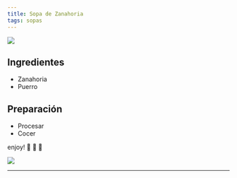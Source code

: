 ```yaml
---
title: Sopa de Zanahoria
tags: sopas
---
```

<img class="image image--md" src="https://github.com/dadapunk/recetas/blob/master/assets/images/sopaZanahoria.jpg"/>

## Ingredientes
- Zanahoria
- Puerro
  
## Preparación
- Procesar
- Cocer

enjoy! :ghost: :ghost: :ghost:


<!--more-->
<img class="image image--md" src="https://github.com/dadapunk/recetas/blob/master/assets/images/sopaZanahoria.jpg"/>

---
